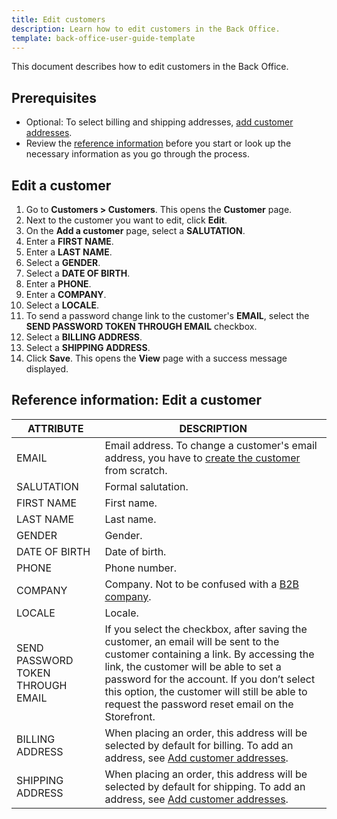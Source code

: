 ```yaml
---
title: Edit customers
description: Learn how to edit customers in the Back Office.
template: back-office-user-guide-template
---
```


This document describes how to edit customers in the Back Office.

## Prerequisites

* Optional: To select billing and shipping addresses, [add customer addresses](/docs/pbc/all/customer-relationship-management/{{page.version}}/manage-in-the-back-office/customersadd-customer-addresses.html).
* Review the [reference information](#reference-information-edit-a-customer) before you start or look up the necessary information as you go through the process.


## Edit a customer

1. Go to **Customers&nbsp;<span aria-label="and then">></span> Customers**.
    This opens the **Customer** page.
2. Next to the customer you want to edit, click **Edit**.
3. On the **Add a customer** page, select a **SALUTATION**.
4. Enter a **FIRST NAME**.
5. Enter a **LAST NAME**.
6. Select a **GENDER**.
7. Select a **DATE OF BIRTH**.
8. Enter a **PHONE**.
9. Enter a **COMPANY**.
10. Select a **LOCALE**.
11. To send a password change link to the customer's **EMAIL**, select the **SEND PASSWORD TOKEN THROUGH EMAIL** checkbox.
12. Select a **BILLING ADDRESS**.
13. Select a **SHIPPING ADDRESS**.
14. Click **Save**.
    This opens the **View** page with a success message displayed.


## Reference information: Edit a customer

|ATTRIBUTE| DESCRIPTION|
|---|---|
| EMAIL | Email address. To change a customer's email address, you have to [create the customer](/docs/pbc/all/customer-relationship-management/{{page.version}}/manage-in-the-back-office/customerscreate-customers.html) from scratch. |
| SALUTATION | Formal salutation. |
| FIRST NAME | First name. |
| LAST NAME | Last name. |
| GENDER | Gender.|
| DATE OF BIRTH | Date of birth.|
| PHONE | Phone number.|
|COMPANY| Company. Not to be confused with a [B2B company](/docs/scos/user/features/{{page.version}}/company-account-feature-overview/company-accounts-overview.html). |
| LOCALE | Locale. |
| SEND PASSWORD TOKEN THROUGH EMAIL | If you select the checkbox, after saving the customer, an email will be sent to the customer containing a link. By accessing the link, the customer will be able to set a password for the account. If you don’t select this option, the customer will still be  able to request the password reset email on the Storefront. |
| BILLING ADDRESS | When placing an order, this address will be selected by default for billing. To add an address, see [Add customer addresses](/docs/pbc/all/customer-relationship-management/{{page.version}}/manage-in-the-back-office/customersadd-customer-addresses.html). |
| SHIPPING ADDRESS | When placing an order, this address will be selected by default for shipping. To add an address, see [Add customer addresses](/docs/pbc/all/customer-relationship-management/{{page.version}}/manage-in-the-back-office/customersadd-customer-addresses.html).  |
